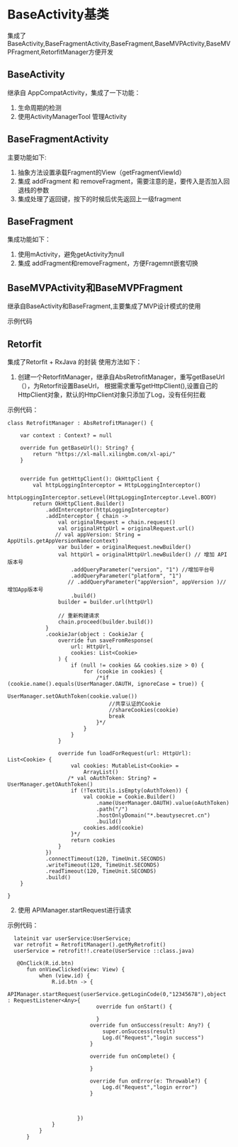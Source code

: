 # BaseActivity基类
集成了BaseActivity,BaseFragmentActivity,BaseFragment,BaseMVPActivity,BaseMVPFragment,RetorfitManager方便开发

## BaseActivity
继承自 AppCompatActivity，集成了一下功能：
1. 生命周期的检测
2. 使用ActivityManagerTool 管理Activity

## BaseFragmentActivity
主要功能如下:
1. 抽象方法设置承载Fragment的View（getFragmentViewId）
2. 集成 addFragment 和 removeFragment，需要注意的是，要传入是否加入回退栈的参数
3. 集成处理了返回键，按下的时候后优先返回上一级fragment


## BaseFragment
集成功能如下：
1. 使用mActivity，避免getActivity为null
2. 集成 addFragment和removeFragment，方便Fragemnt嵌套切换

## BaseMVPActivity和BaseMVPFragment
继承自BaseActivity和BaseFragment,主要集成了MVP设计模式的使用

示例代码

## Retorfit
集成了Retorfit + RxJava  的封装
使用方法如下：
 1. 创建一个RetorfitManager，继承自AbsRetrofitManager，重写getBaseUrl（），为Retorfit设置BaseUrl，
 根据需求重写getHttpClient(),设置自己的HttpClient对象，默认的HttpClient对象只添加了Log，没有任何拦截

 示例代码：
```
class RetrofitManager : AbsRetrofitManager() {

    var context : Context? = null

    override fun getBaseUrl(): String? {
        return "https://xl-mall.xilingbm.com/xl-api/"
    }


    override fun getHttpClient(): OkHttpClient {
        val httpLoggingInterceptor = HttpLoggingInterceptor()
        httpLoggingInterceptor.setLevel(HttpLoggingInterceptor.Level.BODY)
        return OkHttpClient.Builder()
            .addInterceptor(httpLoggingInterceptor)
            .addInterceptor { chain ->
                val originalRequest = chain.request()
                val originalHttpUrl = originalRequest.url()
               // val appVersion: String = AppUtils.getAppVersionName(context)
                var builder = originalRequest.newBuilder()
                val httpUrl = originalHttpUrl.newBuilder() // 增加 API 版本号
                    .addQueryParameter("version", "1") //增加平台号
                    .addQueryParameter("platform", "1")
                   // .addQueryParameter("appVersion", appVersion )//增加App版本号
                    .build()
                builder = builder.url(httpUrl)

                // 重新构建请求
                chain.proceed(builder.build())
            }
            .cookieJar(object : CookieJar {
                override fun saveFromResponse(
                    url: HttpUrl,
                    cookies: List<Cookie>
                ) {
                    if (null != cookies && cookies.size > 0) {
                        for (cookie in cookies) {
                            /*if (cookie.name().equals(UserManager.OAUTH, ignoreCase = true)) {
                                UserManager.setOAuthToken(cookie.value())
                                //共享认证的Cookie
                                //shareCookies(cookie)
                                break
                            }*/
                        }
                    }
                }

                override fun loadForRequest(url: HttpUrl): List<Cookie> {
                    val cookies: MutableList<Cookie> =
                        ArrayList()
                   /* val oAuthToken: String? = UserManager.getOAuthToken()
                    if (!TextUtils.isEmpty(oAuthToken)) {
                        val cookie = Cookie.Builder()
                            .name(UserManager.OAUTH).value(oAuthToken)
                            .path("/")
                            .hostOnlyDomain("*.beautysecret.cn")
                            .build()
                        cookies.add(cookie)
                    }*/
                    return cookies
                }
            })
            .connectTimeout(120, TimeUnit.SECONDS)
            .writeTimeout(120, TimeUnit.SECONDS)
            .readTimeout(120, TimeUnit.SECONDS)
            .build()
    }

}
```

2. 使用 APIManager.startRequest进行请求

示例代码：
```
  lateinit var userService:UserService;
  var retrofit = RetrofitManager().getMyRetrofit()
  userService = retrofit!!.create(UserService ::class.java)

   @OnClick(R.id.btn)
      fun onViewClicked(view: View) {
          when (view.id) {
              R.id.btn -> {
                      APIManager.startRequest(userService.getLoginCode(0,"12345678"),object : RequestListener<Any>{
                            override fun onStart() {

                            }
                          override fun onSuccess(result: Any?) {
                              super.onSuccess(result)
                              Log.d("Request","login success")
                          }

                          override fun onComplete() {

                          }

                          override fun onError(e: Throwable?) {
                              Log.d("Request","login error")
                          }



                      })
              }
          }
      }


```






















